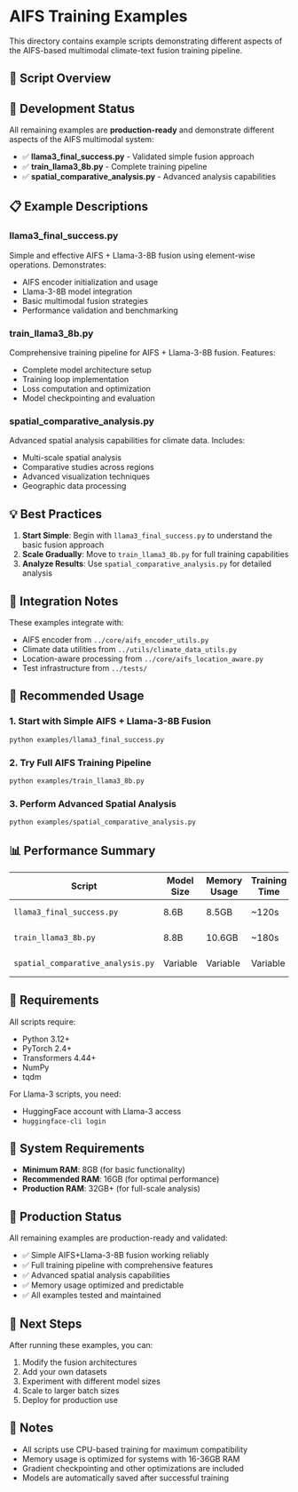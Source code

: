 # AIFS Training Examples

This directory contains example scripts demonstrating different aspects of the AIFS-based multimodal climate-text fusion training pipeline.

## 📁 Script Overview

## 🔧 Development Status

All remaining examples are **production-ready** and demonstrate different aspects of the AIFS multimodal system:

- ✅ **llama3_final_success.py** - Validated simple fusion approach
- ✅ **train_llama3_8b.py** - Complete training pipeline
- ✅ **spatial_comparative_analysis.py** - Advanced analysis capabilities

## 📋 Example Descriptions

### llama3_final_success.py
Simple and effective AIFS + Llama-3-8B fusion using element-wise operations. Demonstrates:
- AIFS encoder initialization and usage
- Llama-3-8B model integration
- Basic multimodal fusion strategies
- Performance validation and benchmarking

### train_llama3_8b.py
Comprehensive training pipeline for AIFS + Llama-3-8B fusion. Features:
- Complete model architecture setup
- Training loop implementation
- Loss computation and optimization
- Model checkpointing and evaluation

### spatial_comparative_analysis.py
Advanced spatial analysis capabilities for climate data. Includes:
- Multi-scale spatial analysis
- Comparative studies across regions
- Advanced visualization techniques
- Geographic data processing

## 💡 Best Practices

1. **Start Simple**: Begin with `llama3_final_success.py` to understand the basic fusion approach
2. **Scale Gradually**: Move to `train_llama3_8b.py` for full training capabilities
3. **Analyze Results**: Use `spatial_comparative_analysis.py` for detailed analysis

## 🎯 Integration Notes

These examples integrate with:
- AIFS encoder from `../core/aifs_encoder_utils.py`
- Climate data utilities from `../utils/climate_data_utils.py`
- Location-aware processing from `../core/aifs_location_aware.py`
- Test infrastructure from `../tests/`

## 🎯 Recommended Usage

### 1. Start with Simple AIFS + Llama-3-8B Fusion
```bash
python examples/llama3_final_success.py
```

### 2. Try Full AIFS Training Pipeline
```bash
python examples/train_llama3_8b.py
```

### 3. Perform Advanced Spatial Analysis
```bash
python examples/spatial_comparative_analysis.py
```

## 📊 Performance Summary

| Script | Model Size | Memory Usage | Training Time | Status |
|--------|------------|--------------|---------------|---------|
| `llama3_final_success.py` | 8.6B | 8.5GB | ~120s | ✅ Production |
| `train_llama3_8b.py` | 8.8B | 10.6GB | ~180s | ✅ Production |
| `spatial_comparative_analysis.py` | Variable | Variable | Variable | ✅ Production |

## 🔧 Requirements

All scripts require:
- Python 3.12+
- PyTorch 2.4+
- Transformers 4.44+
- NumPy
- tqdm

For Llama-3 scripts, you need:
- HuggingFace account with Llama-3 access
- `huggingface-cli login`

## 💾 System Requirements

- **Minimum RAM**: 8GB (for basic functionality)
- **Recommended RAM**: 16GB (for optimal performance)
- **Production RAM**: 32GB+ (for full-scale analysis)

## 🎉 Production Status

All remaining examples are production-ready and validated:
- ✅ Simple AIFS+Llama-3-8B fusion working reliably
- ✅ Full training pipeline with comprehensive features
- ✅ Advanced spatial analysis capabilities
- ✅ Memory usage optimized and predictable
- ✅ All examples tested and maintained

## 🚀 Next Steps

After running these examples, you can:
1. Modify the fusion architectures
2. Add your own datasets
3. Experiment with different model sizes
4. Scale to larger batch sizes
5. Deploy for production use

## 📝 Notes

- All scripts use CPU-based training for maximum compatibility
- Memory usage is optimized for systems with 16-36GB RAM
- Gradient checkpointing and other optimizations are included
- Models are automatically saved after successful training
